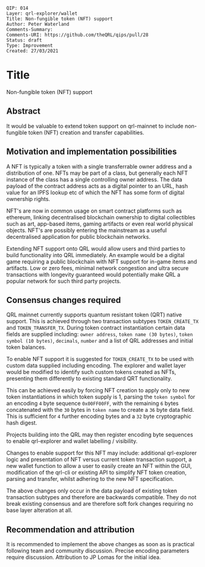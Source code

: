 	QIP: 014
	Layer: qrl-explorer/wallet
	Title: Non-fungible token (NFT) support
	Author: Peter Waterland
	Comments-Summary: 
	Comments-URI: https://github.com/theQRL/qips/pull/28
	Status: draft
	Type: Improvement
	Created: 27/03/2021

# Title

Non-fungible token (NFT) support

## Abstract

It would be valuable to extend token support on qrl-mainnet to include non-fungible token (NFT) creation and transfer capabilities.



## Motivation and implementation possibilities

A NFT is typically a token with a single transferrable owner address and a distribution of one. NFTs may be part of a class, but generally each NFT instance of the class has a single controlling owner address. The data payload of the contract address acts as a digital pointer to an URL, hash value for an IPFS lookup etc of which the NFT has some form of digital ownership rights.

NFT's are now in common usage on smart contract platforms such as ethereum, linking decentralised blockchain ownership to digital collectibles such as art, app-based items, gaming artifacts or even real world physical objects. NFT's are possibly entering the mainstream as a useful decentralised application for public blockchain networks.

Extending NFT support onto QRL would allow users and third parties to build functionality into QRL immediately. An example would be a digital game requiring a public blockchain with NFT support for in-game items and artifacts. Low or zero fees, minimal network congestion and ultra secure transactions with longevity guaranteed would potentially make QRL a popular network for such third party projects.


## Consensus changes required

QRL mainnet currently supports quantum resistant token (QRT) native support. This is achieved through two transaction subtypes `TOKEN_CREATE_TX` and `TOKEN_TRANSFER_TX`. During token contract instantiation certain data fields are supplied including: `owner address`, `token name (30 bytes)`, `token symbol (10 bytes)`, `decimals`, `number` and a list of QRL addresses and initial token balances.

To enable NFT support it is suggested for `TOKEN_CREATE_TX` to be used with custom data supplied including encoding. The explorer and wallet layer would be modified to identify such custom tokens created as NFTs, presenting them differently to existing standard QRT functionality.

This can be achieved easily by forcing NFT creation to apply only to new token instantiations in which token supply is 1, parsing the `token symbol` for an encoding `4` byte sequence `0x00FF00FF`, with the remaining `6` bytes concatenated with the `30` bytes in `token name` to create a `36` byte data field. This is sufficient for `4` further encoding bytes and a `32` byte cryptographic hash digest.

Projects building into the QRL may then register encoding byte sequences to enable qrl-explorer and wallet labelling / visibility.

Changes to enable support for this NFT may include: additional qrl-explorer logic and presentation of NFT versus current token transaction support, a new wallet function to allow a user to easily create an NFT within the GUI, modification of the qrl-cli or existing API to simplify NFT token creation, parsing and transfer, whilst adhering to the new NFT specification.

The above changes only occur in the data payload of existing token transaction subtypes and therefore are backwards compatible. They do not break existing consensus and are therefore soft fork changes requiring no base layer alteration at all.


## Recommendation and attribution

It is recommended to implement the above changes as soon as is practical following team and community discussion. Precise encoding parameters require discussion. Attribution to JP Lomas for the initial idea.




